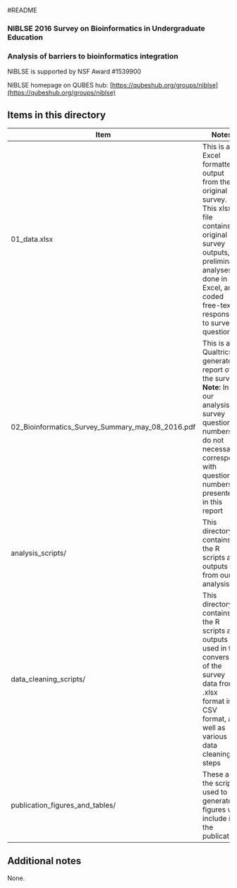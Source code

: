 #README

### NIBLSE 2016 Survey on Bioinformatics in Undergraduate Education
### Analysis of barriers to bioinformatics integration

NIBLSE is supported by NSF Award #1539900

NIBLSE homepage on QUBES hub: [https://qubeshub.org/groups/niblse](https://qubeshub.org/groups/niblse)

## Items in this directory

|Item|Notes|
|----|-----|
|01_data.xlsx|This is an Excel formatted output from the original survey. This xlsx file contains original survey outputs, preliminary analyses done in Excel, and coded free-text responses to survey questions|
|02_Bioinformatics_Survey_Summary_may_08_2016.pdf|This is a Qualtrics-generated report of the survey. **Note:** In our analysis, survey questions numbers do not necessarily correspond with question numbers presented in this report |
|analysis_scripts/|This directory contains the R scripts and outputs from our analysis|
|data_cleaning_scripts/|This directory contains the R scripts and outputs used in the conversion of the survey data from .xlsx format into CSV format, as well as various data cleaning steps|
|publication_figures_and_tables/|These are the scripts used to generate figures we include in the publication|



## Additional notes

None. 

